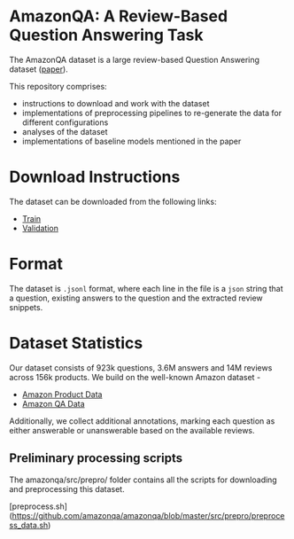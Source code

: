 # AmazonQA: A Review-Based Question Answering Task
The AmazonQA dataset is a large review-based Question Answering dataset ([paper](http://paper)). 
 
This repository comprises:
* instructions to download and work with the dataset
* implementations of preprocessing pipelines to re-generate the data for different configurations
* analyses of the dataset
* implementations of baseline models mentioned in the paper
 
# Download Instructions
The dataset can be downloaded from the following links:
* [Train](https://amazon-qa.s3-us-west-2.amazonaws.com/train-qar.jsonl)
* [Validation](https://amazon-qa.s3-us-west-2.amazonaws.com/val-qar.jsonl)
 
# Format
The dataset is `.jsonl` format, where each line in the file is a `json` string that a question, existing answers to the question and the extracted review snippets. 
 
# Dataset Statistics
Our dataset consists of 923k questions, 3.6M answers and 14M reviews across 156k products. 
We build on the well-known Amazon dataset -  
* [Amazon Product Data](http://jmcauley.ucsd.edu/data/amazon/)
* [Amazon QA Data](http://jmcauley.ucsd.edu/data/amazon/qa/)
 
Additionally, we collect additional annotations, marking each question as either answerable or unanswerable based on the available reviews.
 
## Preliminary processing scripts
The amazonqa/src/prepro/ folder contains all the scripts for downloading and preprocessing this dataset.
 
[preprocess.sh] (https://github.com/amazonqa/amazonqa/blob/master/src/prepro/preprocess_data.sh) 
